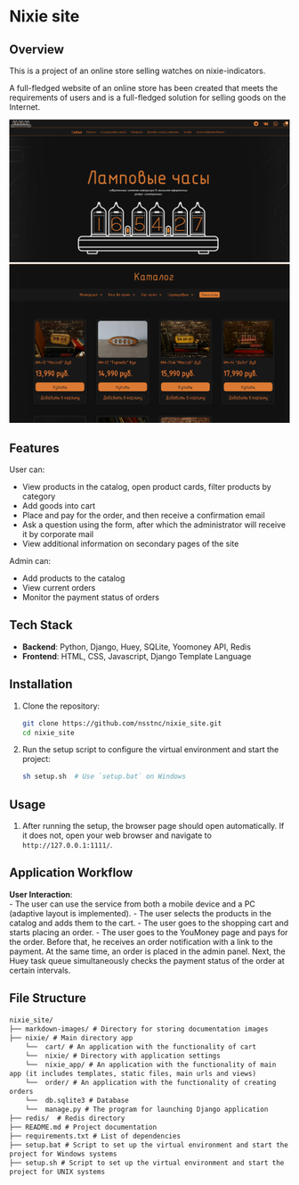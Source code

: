 # Nixie site

## Overview

This is a project of an online store selling watches on nixie-indicators.

A full-fledged website of an online store has been created that meets the
requirements of users and is a full-fledged solution for selling goods on the Internet.

![Table View](markdown-images/main.png)
![Plot View](markdown-images/catalog.png)

## Features

User can:
- View products in the catalog, open product cards, filter products by category
- Add goods into cart
- Place and pay for the order, and then receive a confirmation email
- Ask a question using the form, after which the administrator will receive it by corporate mail
- View additional information on secondary pages of the site

Admin can:
- Add products to the catalog
- View current orders
- Monitor the payment status of orders

## Tech Stack

- **Backend**: Python, Django, Huey, SQLite, Yoomoney API, Redis
- **Frontend**: HTML, CSS, Javascript, Django Template Language

## Installation

1. Clone the repository:

    ```bash
    git clone https://github.com/nsstnc/nixie_site.git
    cd nixie_site
    ```

2. Run the setup script to configure the virtual environment and start the project:

    ```bash
    sh setup.sh  # Use `setup.bat` on Windows
    ```

## Usage

1. After running the setup, the browser page should open automatically. If it does not, open your web browser and navigate to `http://127.0.0.1:1111/`.

## Application Workflow
**User Interaction**:  
    - The user can use the service from both a mobile device and a PC (adaptive layout is implemented).
    - The user selects the products in the catalog and adds them to the cart.
    - The user goes to the shopping cart and starts placing an order.
    - The user goes to the YouMoney page and pays for the order. Before that, he receives an order notification with a link to the payment. At the same time, an order is placed in the admin panel. Next, the Huey task queue simultaneously checks the payment status of the order at certain intervals.



## File Structure
```
nixie_site/  
├── markdown-images/ # Directory for storing documentation images  
├── nixie/ # Main directory app  
    └──  cart/ # An application with the functionality of cart  
    └──  nixie/ # Directory with application settings  
    └──  nixie_app/ # An application with the functionality of main app (it includes templates, static files, main urls and views)  
    └──  order/ # An application with the functionality of creating orders  
    └──  db.sqlite3 # Database  
    └──  manage.py # The program for launching Django application
├── redis/  # Redis directory  
├── README.md # Project documentation  
├── requirements.txt # List of dependencies  
├── setup.bat # Script to set up the virtual environment and start the project for Windows systems  
├── setup.sh # Script to set up the virtual environment and start the project for UNIX systems  
```

